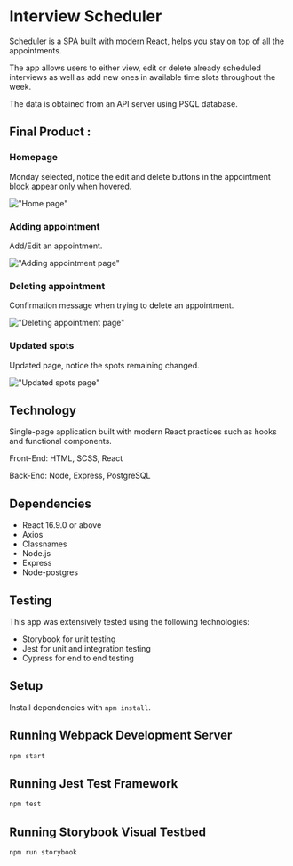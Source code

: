 # Interview Scheduler
Scheduler is a SPA built with modern React, helps you stay on top of all the appointments.

The app allows users to either view, edit or delete already scheduled interviews as well as add new ones in available time slots throughout the week.

The data is obtained from an API server using PSQL database.

## Final Product :

### Homepage
Monday selected, notice the edit and delete buttons in the appointment block appear only when hovered.

!["Home page"]()

### Adding appointment
Add/Edit an appointment.

!["Adding appointment page"]()

### Deleting appointment
Confirmation message when trying to delete an appointment.

!["Deleting appointment page"]()

### Updated spots
Updated page, notice the spots remaining changed.

!["Updated spots page"]()


## Technology

Single-page application built with modern React practices such as hooks and functional components.

Front-End: HTML, SCSS, React

Back-End: Node, Express, PostgreSQL

## Dependencies

- React 16.9.0 or above
- Axios
- Classnames
- Node.js
- Express
- Node-postgres

## Testing

This app was extensively tested using the following technologies:

- Storybook for unit testing
- Jest for unit and integration testing
- Cypress for end to end testing

## Setup

Install dependencies with `npm install`.

## Running Webpack Development Server

```sh
npm start
```

## Running Jest Test Framework

```sh
npm test
```

## Running Storybook Visual Testbed

```sh
npm run storybook
```
